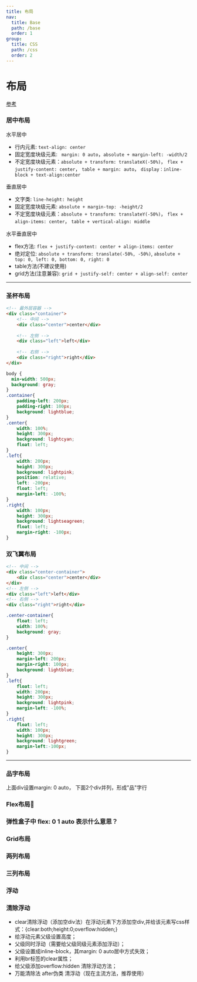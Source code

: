 ```yaml
---
title: 布局
nav:
  title: Base
  path: /base
  order: 1
group:
  title: CSS
  path: /css
  order: 2
---
```


# 布局
[参考](https://juejin.cn/post/6844904121862979597)

### 居中布局
水平居中
- 行内元素: `text-align: center`
- 固定宽度块级元素: ` margin: 0 auto`，`absolute + margin-left: -width/2`
- 不定宽度块级元素：`absolute + transform: translateX(-50%)`， `flex + justify-content: center`， `table + margin: auto`， `display：inline-block + text-align:center`

垂直居中
- 文字类: `line-height: height`
- 固定宽度块级元素: `absolute + margin-top: -height/2` 
- 不定宽度块级元素：`absolute + transform: translateY(-50%)`， `flex + align-items: center`， `table + vertical-align: middle`

水平垂直居中
- flex方法: `flex + justify-content: center + align-items: center`
- 绝对定位: `absolute + transform: translate(-50%, -50%)`, `absolute + top: 0, left: 0, bottom: 0, right: 0`
- table方法(不建议使用)
- grid方法(注意兼容): `grid + justify-self: center + align-self: center`

---

### 圣杯布局
``` html
<!-- 最外层容器 -->
<div class="container">
	<!-- 中间 -->
	<div class="center">center</div>
	
	<!-- 左侧 -->
	<div class="left">left</div>
	
	<!-- 右侧 -->
	<div class="right">right</div>
</div>
```
``` css 
body {
  min-width: 500px;
  background: gray;
}
.container{
	padding-left: 200px;
	padding-right: 100px;
	background: lightblue;
}
.center{
	width: 100%;
	height: 300px;
	background: lightcyan;
	float: left;
}
.left{
	width: 200px;
	height: 300px;
	background: lightpink;
	position: relative;
	left: -200px;
	float: left;
	margin-left: -100%;
}
.right{
	width: 100px;
	height: 300px;
	background: lightseagreen;
	float: left;
	margin-right: -100px;
}
```

### 双飞翼布局
``` html
<!-- 中间 -->
<div class="center-container">
	<div class="center">center</div>
</div>
<!-- 左侧 -->
<div class="left">left</div>
<!-- 右侧 -->
<div class="right">right</div>
```
```css
.center-container{
	float: left;
	width: 100%;
	background: gray;
}

.center{
	height: 300px;
	margin-left: 200px;
	margin-right: 100px;
	background: lightblue;
}
.left{
	float: left;
	width: 200px;
	height: 300px;
	background: lightpink;
	margin-left: -100%;
}
.right{
	float: left;
	width: 100px;
	height: 300px;
	background: lightgreen;
	margin-left:-100px;
}
```

---

### 品字布局
上面div设置margin: 0 auto， 下面2个div并列，形成"品"字行

### Flex布局🧡

### 弹性盒子中 flex: 0 1 auto 表示什么意思？

### Grid布局

### 两列布局

### 三列布局

### 浮动

### 清除浮动
- clear清除浮动（添加空div法）在浮动元素下方添加空div,并给该元素写css样式：{clear:both;height:0;overflow:hidden;}
- 给浮动元素父级设置高度；
- 父级同时浮动（需要给父级同级元素添加浮动）；
- 父级设置成inline-block，其margin: 0 auto居中方式失效；
- 利用br标签的clear属性；
- 给父级添加overflow:hidden 清除浮动方法；
- 万能清除法 after伪类 清浮动（现在主流方法，推荐使用）

